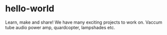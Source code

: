 # hello-world

Learn, make and share!
We have many exciting projects to work on. Vaccum tube audio power amp, quardcopter, lampshades etc.

